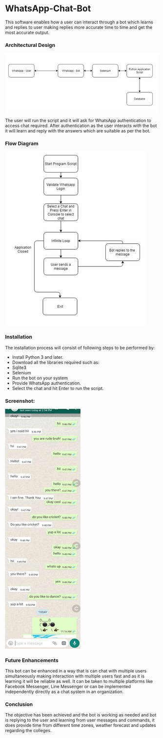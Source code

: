 # WhatsApp-Chat-Bot
This software enables how a user can interact through a bot which learns and replies to user making replies more accurate time to time and get the most accurate output.

### Architectural Design

![](https://raw.githubusercontent.com/devangchhajed/WhatsApp-Chat-Bot/master/docs/arc.png)

The user will run the script and it will ask for WhatsApp authentication to access chat required. After authentication as the user interacts with the bot it will learn and reply with the answers which are suitable as per the bot.
 
### Flow Diagram
![](https://raw.githubusercontent.com/devangchhajed/WhatsApp-Chat-Bot/master/docs/flow.png)


### Installation

The installation process will consist of following steps to be performed by:
- Install Python 3 and later.
- Download all the libraries required such as:
- Sqlite3
- Selenium
- Run the bot on your system
- Provide WhatsApp authentication.
- Select the chat and hit Enter to run the script.



### Screenshot:
![](https://raw.githubusercontent.com/devangchhajed/WhatsApp-Chat-Bot/master/docs/chat.png)

### Future Enhancements

This bot can be enhanced in a way that is can chat with multiple users simultaneously making interaction with multiple users fast and as it is learning it will be reliable as well.
It can be taken to multiple platforms like Facebook Messenger, Line Messenger or can be implemented independently directly as a chat system in an organization.

### Conclusion
The objective has been achieved and the bot is working as needed and bot is replying to the user and learning from user messages and commands, it does provide time from different time zones, weather forecast and updates regarding the colleges.
